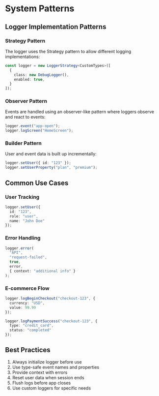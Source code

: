 # System Patterns

## Logger Implementation Patterns

### Strategy Pattern
The logger uses the Strategy pattern to allow different logging implementations:
```typescript
const logger = new LoggerStrategy<CustomTypes>([
  {
    class: new DebugLogger(),
    enabled: true,
  }
]);
```

### Observer Pattern
Events are handled using an observer-like pattern where loggers observe and react to events:
```typescript
logger.event("app-open");
logger.logScreen("HomeScreen");
```

### Builder Pattern
User and event data is built up incrementally:
```typescript
logger.setUser({ id: "123" });
logger.setUserProperty("plan", "premium");
```

## Common Use Cases

### User Tracking
```typescript
logger.setUser({
  id: "123",
  role: "user",
  name: "John Doe"
});
```

### Error Handling
```typescript
logger.error(
  "API",
  "request-failed",
  true,
  error,
  { context: "additional info" }
);
```

### E-commerce Flow
```typescript
logger.logBeginCheckout("checkout-123", {
  currency: "USD",
  value: 99.99
});

logger.logPaymentSuccess("checkout-123", {
  type: "credit_card",
  status: "completed"
});
```

## Best Practices

1. Always initialize logger before use
2. Use type-safe event names and properties
3. Provide context with errors
4. Reset user data when session ends
5. Flush logs before app closes
6. Use custom loggers for specific needs